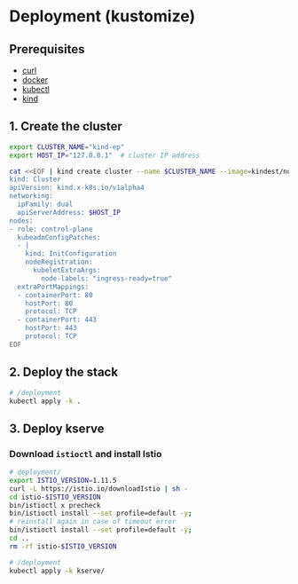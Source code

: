 # Deployment (kustomize)

## Prerequisites

- [curl](https://curl.se/)
- [docker](https://docs.docker.com/engine/install/ubuntu/)
- [kubectl](https://kubernetes.io/docs/tasks/tools/install-kubectl-linux/)
- [kind](https://kind.sigs.k8s.io/docs/user/quick-start/#installation)

## 1. Create the cluster

```bash
export CLUSTER_NAME="kind-ep"
export HOST_IP="127.0.0.1"  # cluster IP address

cat <<EOF | kind create cluster --name $CLUSTER_NAME --image=kindest/node:v1.24.0 --config=-
kind: Cluster
apiVersion: kind.x-k8s.io/v1alpha4
networking:
  ipFamily: dual
  apiServerAddress: $HOST_IP
nodes:
- role: control-plane
  kubeadmConfigPatches:
  - |
    kind: InitConfiguration
    nodeRegistration:
      kubeletExtraArgs:
        node-labels: "ingress-ready=true"
  extraPortMappings:
  - containerPort: 80
    hostPort: 80
    protocol: TCP
  - containerPort: 443
    hostPort: 443
    protocol: TCP
EOF
```

## 2. Deploy the stack

```bash
# /deployment
kubectl apply -k .
```

## 3. Deploy kserve

### Download `istioctl` and install Istio

```bash
# deployment/
export ISTIO_VERSION=1.11.5
curl -L https://istio.io/downloadIstio | sh -
cd istio-$ISTIO_VERSION
bin/istioctl x precheck
bin/istioctl install --set profile=default -y;
# reinstall again in case of timeout error
bin/istioctl install --set profile=default -y;
cd ..
rm -rf istio-$ISTIO_VERSION
```

```bash
# /deployment
kubectl apply -k kserve/
```